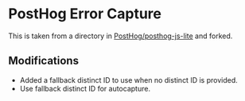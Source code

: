 # PostHog Error Capture

This is taken from a directory in [PostHog/posthog-js-lite](https://github.com/PostHog/posthog-js-lite/tree/6f67f8a3e9724479011173f7b0fc0c190806da2b/posthog-node/src/extensions/error-tracking) and forked.

## Modifications

- Added a fallback distinct ID to use when no distinct ID is provided.
- Use fallback distinct ID for autocapture.
